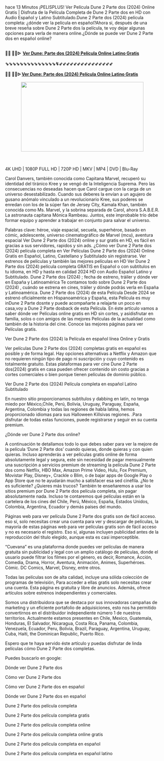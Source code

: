 hace 13 Minutos ¡PELISPLUS! Ver Película Dune 2 Parte dos (2024) Online Gratis | Disfruta de la Película Completa de Dune 2 Parte dos en HD con Audio Español y Latino Subtitulado.Dune 2 Parte dos (2024) película completa: ¿dónde ver la película en español?Ahora si, después de una breve reseña sobre Dune 2 Parte dos la película, te voy dejar algunas opciones para verla de manera online.¿Dónde se puede ver Dune 2 Parte dos en español online?

<div><br /></div><div><b>🔴🔴 🔴🔴ᐅ&nbsp;&nbsp;<a href="https://t.co/9WDGQL3OZ1">Ver Dune: Parte dos (2024) Película Online Latino Gratis</a></b></div><div><b><br /></b></div><div><b>⇘⇘⇘⇘⇘⇘⇘⇘⇘⇘⇘⇘⇘⇘↯⇙⇙⇙⇙⇙⇙⇙⇙⇙⇙⇙⇙⇙⇙⇙</b></div><div><b><br /></b></div><div><div><b>🔴🔴 🔴🔴ᐅ&nbsp;<a href="https://t.co/gtpktEWPYO">Ver Dune: Parte dos (2024) Película Online Latino Gratis</a></b></div><div><br /></div></div><div class="separator" style="clear: both; text-align: center;"><a href="https://t.co/gtpktEWPYO" style="margin-left: 1em; margin-right: 1em;"><img border="0" data-original-height="435" data-original-width="767" height="226" src="https://blogger.googleusercontent.com/img/b/R29vZ2xl/AVvXsEju2KrQqawwBcwjn6_xwd0gX6Y4yMdSMsG8S6ZcZbauOGyEVSZBeQHGlYtEM10LcZj_PaJ-ghlYPQut5KLpNkzf6SklLVnk6nOvTVZ-aV8hHmwHgc2FRxH7ScAWbBJxR1z1fQG_YQZTy6v-JpW9tKUJ8WD8rDWCjMg78oFN5SYJ07h2yW1uOpfnbB5mOvc/w400-h226/sadsadwq.jpg" width="400" /></a></div><br /><div><br /></div>

4K UHD | 1080P FULL HD | 720P HD | MKV | MP4 | DVD | Blu-Ray

Carol Danvers, también conocida como Capitana Marvel, recuperó su identidad del tiránico Kree y se vengó de la Inteligencia Suprema. Pero las consecuencias no deseadas hacen que Carol cargue con la carga de un universo desestabilizado. Cuando sus deberes la envían a un agujero de gusano anómalo vinculado a un revolucionario Kree, sus poderes se enredan con los de la súper fan de Jersey City, Kamala Khan, también conocida como Ms. Marvel, y la sobrina separada de Carol, ahora S.A.B.E.R. La astronauta capitana Mónica Rambeau. Juntos, este improbable trío debe formar equipo y aprender a trabajar en conjunto para salvar el universo.

Palabras clave: héroe, viaje espacial, secuela, superhéroe, basado en cómic, adolescente, universo cinematográfico de Marvel (mcu), aventura espacial Ver Dune 2 Parte dos (2024) online y sur gratis en HD, es fácil en gracias a sus servidores, rapidos y sin ads. ¿Cómo ver Dune 2 Parte dos (2024) película completa en Ver Películas Dune 2 Parte dos (2024) Online Gratis en Español, Latino, Castellano y Subtitulado sin registrarse. Ver estrenos de películas y también las mejores películas en HD Ver Dune 2 Parte dos (2024) película completa GRATIS en Español o con subtítulos en tu idioma, en HD y hasta en calidad 2024 HD con Audio Español Latino y Subtitulado. Dune 2 Parte dos (2024) ; fecha de estreno, tráiler y dónde ver en España y Latinoamérica Te contamos todo sobre Dune 2 Parte dos (2024) , cuándo se estrena en cines, tráiler y dónde podrás verla en España y Latinoamérica. Dune 2 Parte dos (2024) de esta Película Desde 2024 se estrenó oficialmente en Hispanoamérica y España, esta Película es muy inDune 2 Parte dosnte y puede acompañarte a relajarte un poco en casa,voy a Dune 2 Parte dosback de esta Película. En éste artículo vamos a saber dónde ver Películas online gratis en HD sin cortes, y asídisfrutar en familia, solos o con amigos de las mejores Películas de la actualidad como también de la historia del cine. Conoce las mejores páginas para ver Películas gratis.

Ver Dune 2 Parte dos (2024) la Película en español línea Online y Gratis

Ver películas Dune 2 Parte dos (2024) completas gratis en español es posible y de forma legal. Hay opciones alternativas a Netflix y Amazon que no requieren ningún tipo de pago ni suscripción y cuyo contenido es totalmente gratuito. Estas plataformas para ver cine Dune 2 Parte dos(2024) gratis en casa pueden ofrecer contenido sin costo gracias a cortes comerciales o bien porque tienen películas de dominio público.

Ver Dune 2 Parte dos (2024) Película completa en español Latino Subtitulado

En nuestro sitio proporcionamos subtítulos y dabbing en latín, no tenga miedo por México,Chile, Perú, Bolivia, Uruguay, Paraguay, España, Argentina, Colombia y todas las regiones de habla latina, hemos proporcionado idiomas para sus Halloween Killsivas regiones. .Para disfrutar de todas estas funciones, puede registrarse y seguir en su cuenta premium.

¿Dónde ver Dune 2 Parte dos online?

A continuación te detallamos todo lo que debes saber para ver la mejore de la película ‘Dune 2 Parte dos’ cuando quieras, donde quieras y con quien quieras. Incluso aprenderás a ver películas gratis online de forma absolutamente legal y segura, este sin necesidad de pagar mensualmente una suscripción a servicios premium de streaming la película Dune 2 Parte dos como Netflix, HBO Max, Amazon Prime Video, Hulu, Fox Premium, Movistar Play, Disney+, Crackle o Blim, o de bajar apps de Google Play o App Store que no te ayudarán mucho a satisfacer esa sed cinéfila. ¿No te es suficiente? ¿Quieres más trucos? También te enseñaremos a usar los sitios premium por Dune 2 Parte dos película completa, sin pagar absolutamente nada. Incluso te contaremos qué películas están en la cartelera de los cines del Chile, Perú, México, España, Estados Unidos, Colombia, Argentina, Ecuador y demás países del mundo.

Páginas web para ver película Dune 2 Parte dos gratis son de fácil acceso. eso sí, solo necesitas crear una cuenta para ver y descargar de películas, la mayoría de estas páginas web para ver películas gratis son de fácil acceso y no es necesario el registro. Eso sí, algunas incluyen publicidad antes de la reproducción del título elegido, aunque esta es casi imperceptible.

“Cuevana” es una plataforma donde puedes ver películas de manera gratuita sin publicidad y legal con un amplio catálogo de películas, donde el usuario puede filtrar los filmes por el género, es decir, Romance, Acción, Comedia, Drama, Horror, Aventura, Animación, Animes, Superhéroes. Cómic. DC Comics, Marvel, Disney, entre otros.

Todas las películas son de alta calidad, incluye una sólida colección de programas de televisión, Para acceder a ellas gratis solo necesitas crear una cuenta. Esta página es gratuita y libre de anuncios. Además, ofrece artículos sobre estrenos independientes y comerciales.

Somos una distribuidora que se destaca por sus innovadoras campañas de marketing y un eficiente portafolio de adquisiciones, esto nos ha permitido convertirnos en el distribuidor independiente número 1 de nuestros territorios. Actualmente estamos presentes en Chile, Mexico, Guatemala, Honduras, El Salvador, Nicaragua, Costa Rica, Panama, Colombia, Venezuela, Ecuador, Peru, Bolivia, Brazil, Paraguay, Argentina, Uruguay, Cuba, Haiti, the Dominican Republic, Puerto Rico.

Espero que te haya servido éste artículo y puedas disfrutar de linda películas cómo Dune 2 Parte dos completas.

Puedes buscarlo en google:

Dónde ver Dune 2 Parte dos

Cómo ver Dune 2 Parte dos

Cómo ver Dune 2 Parte dos en español

Dónde ver Dune 2 Parte dos en español

Dune 2 Parte dos película completa

Dune 2 Parte dos película completa gratis

Dune 2 Parte dos película completa online

Dune 2 Parte dos película completa online gratis

Dune 2 Parte dos pelicula completa en español

Dune 2 Parte dos pelicula completa en español latino

